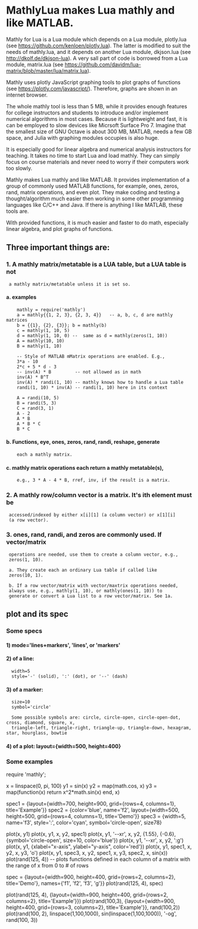 # MathlyLua makes Lua mathly and like MATLAB.

Mathly for Lua is a Lua module which depends on a Lua module,
plotly.lua (see https://github.com/kenloen/plotly.lua). The latter is modified
to suit the needs of mathly.lua, and it depends on another Lua module, dkjson.lua
(see http://dkolf.de/dkjson-lua). A very sall part of code is borrowed from a Lua
module, matrix.lua (see https://github.com/davidm/lua-matrix/blob/master/lua/matrix.lua).

Mathly uses plotly JavaScript graphing tools to plot graphs of functions (see https://plotly.com/javascript/).
Therefore, graphs are shown in an internet browser.

The whole mathly tool is less than 5 MB, while it provides enough features for college instructors and
students to introduce and/or implement numerical algorithms in most cases. Because it is lightweight and fast,
it is can be employed to slow devices like Micrsoft Surface Pro 7. Imagine that the smallest size of GNU Octave
is about 300 MB, MATLAB, needs a few GB space, and Julia with graphing modules occupies is also huge.

It is especially good for linear algebra and numerical analysis instructors for teaching. It takes no time to
start Lua and load mathly. They can simply focus on course materials and never need to worry if their computers
work too slowly.

Mathly makes Lua mathly and like MATLAB. It provides implementation of
a group of commonly used MATLAB functions, for example, ones, zeros, rand,
matrix operations, and even plot. They make coding and testing a thought/algorithm
much easier then working in some other programming languages like C/C++ and Java.
If there is anything I like MATLAB, these tools are.

With provided functions, it is much easier and faster to do math,
especially linear algebra, and plot graphs of functions.

## Three important things are:

### 1. A mathly matrix/metatable is a LUA table, but a LUA table is not
     a mathly matrix/metatable unless it is set so.

#### a. examples

        mathly = require('mathly')
        a = mathly{{1, 2, 3}, {2, 3, 4}}   -- a, b, c, d are mathly matrices
        b = {{1}, {2}, {3}}; b = mathly(b)
        c = mathly(1, 10, 5)
        d = mathly(1, 10, 0) --  same as d = mathly(zeros(1, 10))
        A = mathly(10, 10)
        B = mathly(1, 10)

        -- Style of MATLAB mMatrix operations are enabled. E.g.,
        3*a - 10
        2*c + 5 * d - 3
        -- inv(A) * B         -- not allowed as in math
        inv(A) * B^T
        inv(A) * randi(1, 10) -- mathly knows how to handle a Lua table
        randi(1, 10) * inv(A) -- randi(1, 10) here in its context

        A = randi(10, 5)
        B = randi(5, 3)
        C = rand(3, 1)
        A - 2
        A * B
        A * B * C
        B * C

#### b. Functions, eye, ones, zeros, rand, randi, reshape, generate
        each a mathly matrix.

#### c. mathly matrix operations each return a mathly metatable(s),
        e.g., 3 * A - 4 * B, rref, inv, if the result is a matrix.

### 2. A mathly row/column vector is a matrix. It's ith element must be
     accessed/indexed by either x[i][1] (a column vector) or x[1][i]
     (a row vector).

### 3. ones, rand, randi, and zeros are commonly used. If vector/matrix
     operations are needed, use them to create a column vector, e.g.,
     zeros(1, 10).

     a. They create each an ordinary Lua table if called like
     zeros(10, 1).

     b. If a row vector/matrix with vector/maxtrix operations needed,
     always use, e.g., mathly(1, 10), or mathly(ones(1, 10)) to
     generate or convert a Lua list to a row vector/matrix. See 1a.

## plot and its spec

### Some specs
#### 1) mode='lines+markers', 'lines', or 'markers'

#### 2) of a line:
      width=5
      style='-' (solid), ':' (dot), or '--' (dash)

#### 3) of a marker:
      size=10
      symbol='circle'

      Some possible symbols are: circle, circle-open, circle-open-dot, cross, diamond, square, x,
      triangle-left, triangle-right, triangle-up, triangle-down, hexagram, star, hourglass, bowtie

#### 4) of a plot: layout={width=500, height=400}

### Some examples
require 'mathly';

x = linspace(0, pi, 100)
y1 = sin(x)
y2 = map(math.cos, x)
y3 = map(function(x) return x^2*math.sin(x) end, x)

spec1 = {layout={width=700, height=900, grid={rows=4, columns=1}, title='Example'}}
spec2 = {color='blue', name='f2', layout={width=500, height=500, grid={rows=4, columns=1}, title='Demo'}}
spec3 = {width=5, name='f3', style=':', color='cyan', symbol='circle-open', size78}

plot(x, y1)
plot(x, y1, x, y2, spec1)
plot(x, y1, '--xr', x, y2, {1.55}, {-0.6}, {symbol='circle-open', size=10, color='blue'})
plot(x, y1, '--xr', x, y2, ':g')
plot(x, y1, {xlabel="x-axis", ylabel="y-axis", color='red'})
plot(x, y1, spec1, x, y2, x, y3, 'o')
plot(x, y1, spec3, x, y2, spec1, x, y3, spec2, x, sin(x))
plot(rand(125, 4)) -- plots functions defined in each column of a matrix with the range of x from 0 to # of rows

spec = {layout={width=900, height=400, grid={rows=2, columns=2}, title='Demo'}, names={'f1', 'f2', 'f3', 'g'}}
plot(rand(125, 4), spec)

plot(rand(125, 4), {layout={width=900, height=400, grid={rows=2, columns=2}, title='Example'}})
plot(rand(100,3), {layout={width=900, height=400, grid={rows=3, columns=2}, title='Example'}}, rand(100,2))
plot(rand(100, 2), linspace(1,100,1000), sin(linspace(1,100,1000)), '-og', rand(100, 3))
